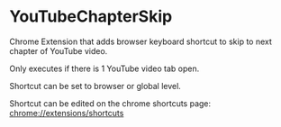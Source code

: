 # YouTubeChapterSkip
 
Chrome Extension that adds browser keyboard shortcut to skip to next chapter of YouTube video. 

Only executes if there is 1 YouTube video tab open. 

Shortcut can be set to browser or global level. 

Shortcut can be edited on the chrome shortcuts page: <chrome://extensions/shortcuts>
